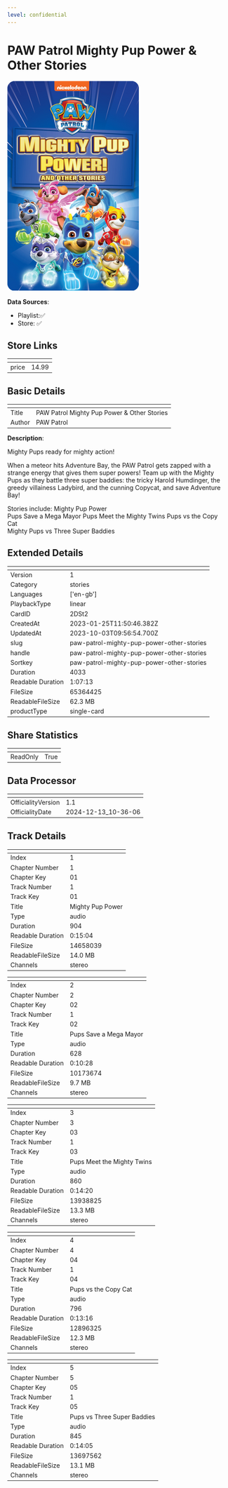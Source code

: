 ```yaml
---
level: confidential
---
```

# PAW Patrol Mighty Pup Power & Other Stories

![card_[2DSt2].png](../../img/cards/card_[2DSt2].png)

**Data Sources**: 

- Playlist:✅
- Store: ✅


## Store Links

| <!-- --> | <!-- --> |
| - | - |
| price | 14.99 |


## Basic Details

| <!-- --> | <!-- --> |
| - | - |
| Title | PAW Patrol Mighty Pup Power & Other Stories |
| Author | PAW Patrol |

**Description**:

Mighty Pups ready for mighty action!    

When a meteor hits Adventure Bay, the PAW Patrol gets zapped with a strange energy that gives them super powers! Team up with the Mighty Pups as they battle three super baddies: the tricky Harold Humdinger, the greedy villainess Ladybird, and the cunning Copycat, and save Adventure Bay!   

Stories include: 
Mighty Pup Power  
Pups Save a Mega Mayor 
Pups Meet the Mighty Twins 
Pups vs the Copy Cat  
Mighty Pups vs Three Super Baddies


## Extended Details

| <!-- --> | <!-- --> |
| - | - |
| Version | 1 |
| Category | stories |
| Languages | ['en-gb'] |
| PlaybackType | linear |
| CardID | 2DSt2 |
| CreatedAt | 2023-01-25T11:50:46.382Z |
| UpdatedAt | 2023-10-03T09:56:54.700Z |
| slug | paw-patrol-mighty-pup-power-other-stories |
| handle | paw-patrol-mighty-pup-power-other-stories |
| Sortkey | paw-patrol-mighty-pup-power-other-stories |
| Duration | 4033 |
| Readable Duration | 1:07:13 |
| FileSize | 65364425 |
| ReadableFileSize | 62.3 MB |
| productType | single-card |


## Share Statistics

| <!-- --> | <!-- --> |
| - | - |
| ReadOnly | True |


## Data Processor

| <!-- --> | <!-- --> |
| - | - |
| OfficialityVersion | 1.1
| OfficialityDate | 2024-12-13_10-36-06


## Track Details

| <!-- --> | <!-- --> |
| - | - |
| Index | 1 |
| Chapter Number | 1 |
| Chapter Key | 01 |
| Track Number | 1 |
| Track Key | 01 |
| Title | Mighty Pup Power |
| Type | audio |
| Duration | 904 |
| Readable Duration | 0:15:04 |
| FileSize | 14658039 |
| ReadableFileSize | 14.0 MB |
| Channels | stereo |

| <!-- --> | <!-- --> |
| - | - |
| Index | 2 |
| Chapter Number | 2 |
| Chapter Key | 02 |
| Track Number | 1 |
| Track Key | 02 |
| Title | Pups Save a Mega Mayor |
| Type | audio |
| Duration | 628 |
| Readable Duration | 0:10:28 |
| FileSize | 10173674 |
| ReadableFileSize | 9.7 MB |
| Channels | stereo |

| <!-- --> | <!-- --> |
| - | - |
| Index | 3 |
| Chapter Number | 3 |
| Chapter Key | 03 |
| Track Number | 1 |
| Track Key | 03 |
| Title | Pups Meet the Mighty Twins |
| Type | audio |
| Duration | 860 |
| Readable Duration | 0:14:20 |
| FileSize | 13938825 |
| ReadableFileSize | 13.3 MB |
| Channels | stereo |

| <!-- --> | <!-- --> |
| - | - |
| Index | 4 |
| Chapter Number | 4 |
| Chapter Key | 04 |
| Track Number | 1 |
| Track Key | 04 |
| Title | Pups vs the Copy Cat |
| Type | audio |
| Duration | 796 |
| Readable Duration | 0:13:16 |
| FileSize | 12896325 |
| ReadableFileSize | 12.3 MB |
| Channels | stereo |

| <!-- --> | <!-- --> |
| - | - |
| Index | 5 |
| Chapter Number | 5 |
| Chapter Key | 05 |
| Track Number | 1 |
| Track Key | 05 |
| Title | Pups vs Three Super Baddies |
| Type | audio |
| Duration | 845 |
| Readable Duration | 0:14:05 |
| FileSize | 13697562 |
| ReadableFileSize | 13.1 MB |
| Channels | stereo |

